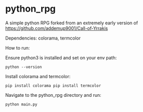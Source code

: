 # python_rpg
A simple python RPG forked from an extremely early version of https://github.com/addemup9001/Call-of-Yrrakis

Dependencies: colorama, termcolor

How to run:
  
  Ensure python3 is installed and set on your env path:
  
  `python --version`

  Install colorama and termcolor:
  
  `pip install colorama
   pip install termcolor`
  
  Navigate to the python_rpg directory and run:
  
  `python main.py`
